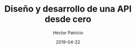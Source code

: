 ---
title: "Diseño y desarrollo de una API desde cero"
date: 2019-04-22
author: Héctor Patricio
tags:
categories: 
comments: true
excerpt: "Escribe aquí un buen resumen de tu artículo"
header:
  overlay_image: #image
---